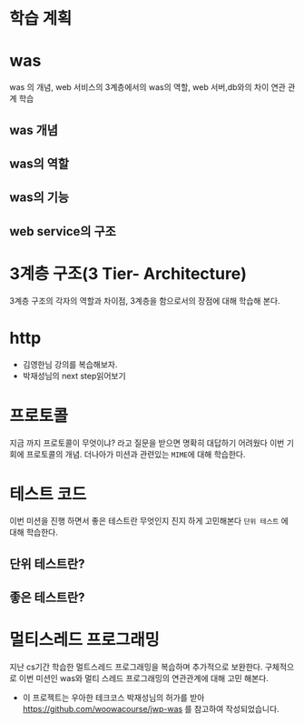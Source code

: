 # 학습 계획

# was

was 의 개념, web 서비스의 3계층에서의 was의 역할, web 서버,db와의 차이 연관 관계 학습

## was 개념

## was의 역할

## was의 기능

## web service의 구조

# 3계층 구조(3 Tier- Architecture)

3계층 구조의 각자의 역할과 차이점, 3계층을 함으로서의 장점에 대해 학습해 본다.

# http

- 김영한님 강의를 복습해보자.
- 박재성님의 next step읽어보기

# 프로토콜

지금 까지 프로토콜이 무엇이냐? 라고 질문을 받으면 명확히 대답하기 어려웠다 이번 기회에 프로토콜의 개념. 더나아가 미션과 관련있는 `MIME`에 대해 학습한다.

# 테스트 코드

이번 미션을 진행 하면서 좋은 테스트란 무엇인지 진지 하게 고민해본다 `단위 테스트` 에대해 학습한다.

## 단위 테스트란?

## 좋은 테스트란?

# 멀티스레드 프로그래밍

지난 cs기간 학습한 멀트스레드 프로그래밍을 복습하며 추가적으로 보완한다. 구체적으로 이번 미션인 was와 멀티 스레드 프로그래밍의 연관관계에 대해
고민 해본다.


- 이 프로젝트는 우아한 테크코스 박재성님의 허가를 받아 https://github.com/woowacourse/jwp-was
  를 참고하여 작성되었습니다.
